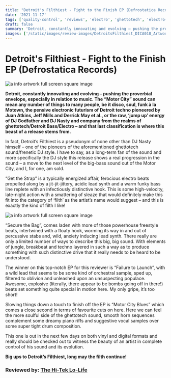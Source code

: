 ```yaml
---
title: "Detroit's Filthiest - Fight to the Finish EP (Defrostatica Records)"
date: '2021-11-17'
tags: ['quality-control', 'reviews', 'electro', 'ghettotech', 'electro-funk', 'Detroit-bass']
draft: false
summary: 'Detroit, constantly innovating and evolving – pushing the proverbial envelope, especially in relation to music...'
images: ['/static/images/review-images/DetroitsFilthiest_DICA018_Artwork_A-sml.jpg']
---
```


# Detroit's Filthiest - Fight to the Finish EP (Defrostatica Records)

<div className="my-1 px-2 phone: w-full desktop: overflow-hidden xl:my-1 xl:px-2 xl:w-1/2">
  <Image
    alt="a info artwork full screen square image"
    src="/static/images/review-images/DetroitsFilthiest_DICA018_Artwork_B-sml.jpg"
    width={700}
    height={700}
  />
</div>

**Detroit, constantly innovating and evolving – pushing the proverbial envelope, especially in relation to music. The “Motor City” sound can mean any number of things to many people, be it disco, soul, funk à la Motown, the pensive electronic futurism of Detroit techno pioneered by Juan Atkins, Jeff Mills and Derrick May et al., or the raw, ‘jump up’ energy of DJ Godfather and DJ Nasty and company from the realms of ghettotech/Detroit Bass/Electro – and that last classification is where this beast of a release stems from.**

In fact, Detroit’s Filthiest is a pseudonym of none other than DJ Nasty himself – one of the pioneers of the aforementioned ghettotech sound/frenetic DJ style. I have to say, as a long-term fan of the sound and more specifically the DJ style this release shows a real progression in the sound – a move to the next level of the big-bass sound out of the Motor City, and I, for one, am sold.

“Get the Strap” is a typically energized affair, ferocious electro beats propelled along by a jit-jit-jittery, acidic lead synth and a warm funky bass line replete with an infectiously distinctive hook. This is some high-velocity, late-night action with a smattering of sleaze that would definitely make this fit into the category of ‘filth’ as the artist’s name would suggest – and this is exactly the kind of filth I like!

<div className="my-1 px-2 phone: w-full desktop: overflow-hidden xl:my-1 xl:px-2 xl:w-1/2">
  <Image
    alt="a info artwork full screen square image"
    src="/static/images/review-images/DetroitsFilthiest_DICA018_Artwork_A-sml.jpg"
    width={700}
    height={700}
  />
</div>

“Secure the Bag”, comes laden with more of those powerhouse freestyle beats, intertwined with a floaty hook, worming its way in and out of percussive stabs and, wild, anxiety inducing lead synth. There really are only a limited number of ways to describe this big, big sound. With elements of jungle, breakbeat and techno layered in such a way as to produce something with such distinctive drive that it really needs to be heard to be understood.

The winner on this top-notch EP for this reviewer is “Failure to Launch”, with a wild lead that seems to be some kind of orchestral sample, sped up, filtered to oblivion and unleashed upon an unsuspecting populace. Awesome, explosive (literally, there appear to be bombs going off in there!) beats set something quite special in motion here. My only gripe, it’s too short!

Slowing things down a touch to finish off the EP is “Motor City Blues” which comes a close second in terms of favourite cuts on here. Here we can feel the more soulful side of the ghettotech sound, smooth horn sequences complement some dreamy piano riffs and suggestive vocal samples over some super tight drum composition.

This one is out in the next few days on both vinyl and digital formats and really should be checked out to witness the beauty of an artist in complete control of his sound and its evolution.

**Big ups to Detroit’s Filthiest, long may the filth continue!**

### Reviewed by: [The Hi-Tek Lo-Life](https://www.facebook.com/HighestTek)
